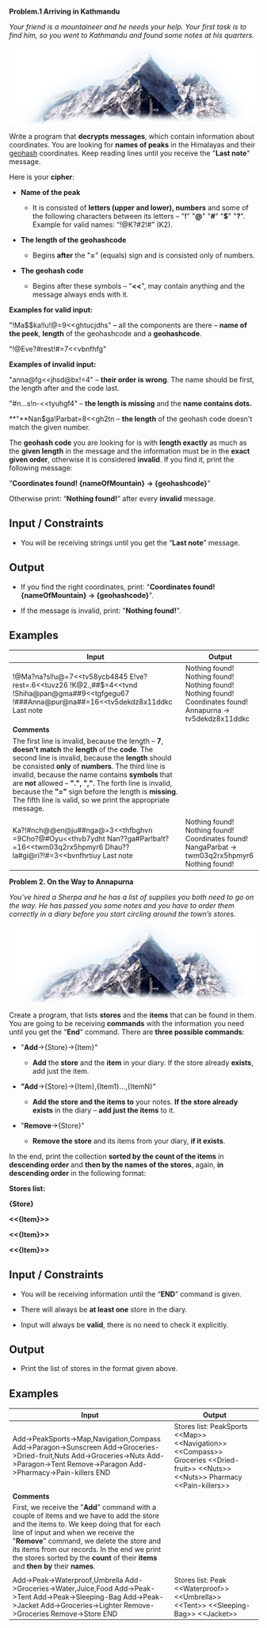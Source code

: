 **Problem.1 Arriving in Kathmandu**

*Your friend is a mountaineer and he needs your help. Your first task is to find
him, so you went to Kathmandu and found some notes at his quarters.*

![](media/dea682478f8f890b9cb17e220d25a5df.png)

Write a program that **decrypts messages**, which contain information about
coordinates. You are looking for **names of peaks** in the Himalayas and their
[geohash](https://en.wikipedia.org/wiki/Geohash) coordinates. Keep reading lines
until you receive the "**Last note**" message.

Here is your **cipher**:

-   **Name of the peak**

    -   It is consisted of **letters (upper and lower), numbers** and some of
        the following characters between its letters – "**!**" "**\@**" "**\#**"
        "**\$**" "**?**". Example for valid names: “!\@K?\#2!\#” (K2).

-   **The length of the geohashcode**

    -   Begins **after** the "**=**" (equals) sign and is consisted only of
        numbers.

-   **The geohash code**

    -   Begins after these symbols – "**\<\<**", may contain anything and the
        message always ends with it.

**Examples for valid input:**

"!Ma\$\$ka!lu!\@=9\<\<ghtucjdhs" – all the components are there – **name of the
peek**, **length** of the geohashcode and a **geohashcode**.

"!\@Eve?\#rest!\#=7\<\<vbnfhfg"

**Examples of invalid input:**

"anna\@fg\<\<jhsd\@bx!=4" – **their order is wrong**. The name should be first,
the length after and the code last.

"\#n...s!n-\<\<tyuhgf4" – **the length is missing** and the **name contains
dots.**

**"**Nan\$ga!Parbat=8\<\<gh2tn – **the length** of the geohash code doesn't
match the given number.

The **geohash code** you are looking for is with **length exactly** as much as
the **given length** in the message and the information must be in the **exact
given order**, otherwise it is considered **invalid**. If you find it, print the
following message:

"**Coordinates found! {nameOfMountain} -\> {geohashcode}**"

Otherwise print: “**Nothing found!**” after every **invalid** message.

Input / Constraints
-------------------

-   You will be receiving strings until you get the “**Last note**” message.

Output
------

-   If you find the right coordinates, print: "**Coordinates found!
    {nameOfMountain} -\> {geohashcode}**".

-   If the message is invalid, print: "**Nothing found!**".

Examples
--------

| **Input**                                                                                                                                                                                                                                                                                                                                                                                                                                                              | **Output**                                                                                                    |
|------------------------------------------------------------------------------------------------------------------------------------------------------------------------------------------------------------------------------------------------------------------------------------------------------------------------------------------------------------------------------------------------------------------------------------------------------------------------|---------------------------------------------------------------------------------------------------------------|
| !\@Ma?na?sl!u\@=7\<\<tv58ycb4845 E!ve?rest=.6\<\<tuvz26 !K\@2.,\#\#\$=4\<\<tvnd !Shiha\@pan\@gma\#\#9\<\<tgfgegu67 !\#\#\#Anna\@pur\@na\#\#=16\<\<tv5dekdz8x11ddkc Last note                                                                                                                                                                                                                                                                                           | Nothing found! Nothing found! Nothing found! Nothing found! Coordinates found! Annapurna -\> tv5dekdz8x11ddkc |
| **Comments**                                                                                                                                                                                                                                                                                                                                                                                                                                                           |                                                                                                               |
| The first line is invalid, because the length – **7**, **doesn't match** the **length** of the **code**. The second line is invalid, because the **length** should be consisted **only** of **numbers**. The third line is invalid, because the name contains **symbols** that are **not** allowed – **".", ",".** The forth line is invalid, because the **"="** sign before the length is **missing**. The fifth line is valid, so we print the appropriate message. |                                                                                                               |
|                                                                                                                                                                                                                                                                                                                                                                                                                                                                        |                                                                                                               |
| Ka?!\#nch\@\@en\@ju\#\#nga\@=3\<\<thfbghvn =9Cho?\@\#Oyu\<\<thvb7ydht Nan??ga\#Par!ba!t?=16\<\<twm03q2rx5hpmyr6 Dhau??la\#gi\@ri?!\#=3\<\<bvnfhrtiuy Last note                                                                                                                                                                                                                                                                                                         | Nothing found! Nothing found! Coordinates found! NangaParbat -\> twm03q2rx5hpmyr6 Nothing found!              |

**Problem 2. On the Way to Annapurna**

*You’ve hired a Sherpa and he has a list of supplies you both need to go on the
way. He has passed you some notes and you have to order them correctly in a
diary before you start circling around the town’s stores.*

![](media/dea682478f8f890b9cb17e220d25a5df.png)

Create a program, that lists **stores** and the **items** that can be found in
them. You are going to be receiving **commands** with the information you need
until you get the "**End**" command. There are **three possible commands**:

-   "**Add**-\>{Store}-\>{Item}"

    -   **Add** the **store** and the **item** in your diary. If the store
        already **exists**, add just the item.

-   **"Add**-\>{Store}-\>{Item},{Item1}…,{ItemN}"

    -   **Add the store and the items to** your notes. **If the store already
        exists** in the diary – **add just the items** to it.

-   "**Remove**-\>{Store}"

    -   **Remove the store** and its items from your diary, **if it exists**.

In the end, print the collection **sorted by the count of the items** in
**descending order** and **then by the names of the stores**, again, **in
descending order** in the following format:

**Stores list:**

**{Store}**

**\<\<{Item}\>\>**

**\<\<{Item}\>\>**

**\<\<{Item}\>\>**

Input / Constraints
-------------------

-   You will be receiving information until the “**END**” command is given.

-   There will always be **at least one** store in the diary.

-   Input will always be **valid**, there is no need to check it explicitly.

Output
------

-   Print the list of stores in the format given above.

Examples
--------

| **Input**                                                                                                                                                                                                                                                                                                                                                            | **Output**                                                                                                                                                   |
|----------------------------------------------------------------------------------------------------------------------------------------------------------------------------------------------------------------------------------------------------------------------------------------------------------------------------------------------------------------------|--------------------------------------------------------------------------------------------------------------------------------------------------------------|
| Add-\>PeakSports-\>Map,Navigation,Compass Add-\>Paragon-\>Sunscreen Add-\>Groceries-\>Dried-fruit,Nuts Add-\>Groceries-\>Nuts Add-\>Paragon-\>Tent Remove-\>Paragon Add-\>Pharmacy-\>Pain-killers END                                                                                                                                                                | Stores list: PeakSports \<\<Map\>\> \<\<Navigation\>\> \<\<Compass\>\> Groceries \<\<Dried-fruit\>\> \<\<Nuts\>\> \<\<Nuts\>\> Pharmacy \<\<Pain-killers\>\> |
| **Comments**                                                                                                                                                                                                                                                                                                                                                         |                                                                                                                                                              |
| First, we receive the "**Add**" command with a couple of items and we have to add the store and the items to. We keep doing that for each line of input and when we receive the "**Remove**" command, we delete the store and its items from our records. In the end we print the stores sorted by the **count** of their **items** and **then by** their **names**. |                                                                                                                                                              |
|                                                                                                                                                                                                                                                                                                                                                                      |                                                                                                                                                              |
| Add-\>Peak-\>Waterproof,Umbrella Add-\>Groceries-\>Water,Juice,Food Add-\>Peak-\>Tent Add-\>Peak-\>Sleeping-Bag Add-\>Peak-\>Jacket Add-\>Groceries-\>Lighter Remove-\>Groceries Remove-\>Store END                                                                                                                                                                  | Stores list: Peak \<\<Waterproof\>\> \<\<Umbrella\>\> \<\<Tent\>\> \<\<Sleeping-Bag\>\> \<\<Jacket\>\>                                                       |
